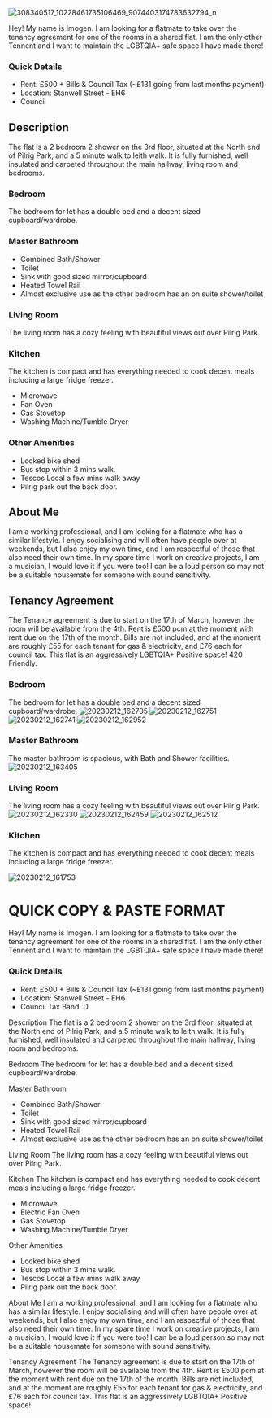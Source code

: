 ![308340517_10228461735106469_9074403174783632794_n](https://user-images.githubusercontent.com/97303986/218332131-84141c24-6470-41a6-b242-2914aa956b5d.jpg)

Hey! My name is Imogen. I am looking for a flatmate to take over the tenancy agreement for one of the rooms in a shared flat. I am the only other Tennent and I want to maintain the LGBTQIA+ safe space I have made there!

### Quick Details
- Rent: £500 + Bills & Council Tax (~£131 going from last months payment)
- Location:  Stanwell Street - EH6
- Council

## Description
The flat is a 2 bedroom 2 shower on the 3rd floor, situated at the North end of Pilrig Park, and a 5 minute walk to leith walk. It is fully furnished, well insulated and carpeted throughout the main hallway, living room and bedrooms.

### Bedroom
The bedroom for let has a double bed and a decent sized cupboard/wardrobe. 

### Master Bathroom
- Combined Bath/Shower
- Toilet
- Sink with good sized mirror/cupboard
- Heated Towel Rail
- Almost exclusive use as the other bedroom has an on suite shower/toilet

### Living Room
 The living room has a cozy feeling with beautiful views out over Pilrig Park. 
 
### Kitchen
 The kitchen is compact and has everything needed to cook decent meals including a large fridge freezer.
- Microwave
- Fan Oven 
- Gas Stovetop
- Washing Machine/Tumble Dryer

### Other Amenities
- Locked bike shed
- Bus stop within 3 mins walk.
- Tescos Local a few mins walk away
- Pilrig park out the back door.

## About Me
I am a working professional, and I am looking for a flatmate who has a similar lifestyle.
I enjoy socialising and will often have people over at weekends, but I also enjoy my own time, and I am respectful of those that also need their own time.
In my spare time I work on creative projects, I am a musician, I would love it if you were too!
I can be a loud person so may not be a suitable housemate for someone with sound sensitivity.
## Tenancy Agreement
The Tenancy agreement is due to start on the 17th of March, however the room will be available from the 4th.
Rent is £500 pcm at the moment with rent due on the 17th of the month. Bills are not included, and at the moment are roughly £55 for each tenant for gas & electricity, and £76 each for council tax.
This flat is an aggressively LGBTQIA+ Positive space! 420 Friendly. 

### Bedroom
The bedroom for let has a double bed and a decent sized cupboard/wardrobe. 
![20230212_162705](https://user-images.githubusercontent.com/97303986/218327955-9b3d4cd6-5ce7-4bb9-a3d2-5b9dc48a2b13.jpg)
 ![20230212_162751](https://user-images.githubusercontent.com/97303986/218328014-527b0c24-bbf5-439e-a198-707900b4265b.jpg)
![20230212_162741](https://user-images.githubusercontent.com/97303986/218328035-910e02b5-6110-44bf-a396-f1c4966fb580.jpg)
![20230212_162952](https://user-images.githubusercontent.com/97303986/218328044-2f04bc1d-4fac-4285-ae0a-2ca0c286cd1a.jpg)

### Master Bathroom
The master bathroom is spacious, with Bath and Shower facilities.
![20230212_163405](https://user-images.githubusercontent.com/97303986/218328124-14e09834-4648-477f-98bb-2f0cb0bc4792.jpg)

### Living Room
 The living room has a cozy feeling with beautiful views out over Pilrig Park. 
 ![20230212_162330](https://user-images.githubusercontent.com/97303986/218327982-3b336ef7-db69-4427-91ed-26103eb386e5.jpg)
![20230212_162459](https://user-images.githubusercontent.com/97303986/218327996-7a15380e-6c2c-408e-952d-326538bc1540.jpg)
![20230212_162512](https://user-images.githubusercontent.com/97303986/218328002-0fce3aa2-0fdf-443a-95e6-8568257aec96.jpg)

### Kitchen
 The kitchen is compact and has everything needed to cook decent meals including a large fridge freezer.
 
 ![20230212_161753](https://user-images.githubusercontent.com/97303986/218328056-f9bce90b-9ee8-4bd2-90d6-a40a45d911fe.jpg)


# QUICK COPY & PASTE FORMAT

Hey! My name is Imogen. I am looking for a flatmate to take over the tenancy agreement for one of the rooms in a shared flat.
I am the only other Tennent and I want to maintain the LGBTQIA+ safe space I have made there!

### Quick Details
- Rent: £500 + Bills & Council Tax (~£131 going from last months payment)
- Location:  Stanwell Street - EH6
- Council Tax Band: D


Description
The flat is a 2 bedroom 2 shower on the 3rd floor, situated at the North end of Pilrig Park, and a 5 minute walk to leith walk. It is fully furnished, well insulated and carpeted throughout the main hallway, living room and bedrooms.

Bedroom
The bedroom for let has a double bed and a decent sized cupboard/wardrobe.

Master Bathroom
- Combined Bath/Shower
- Toilet
- Sink with good sized mirror/cupboard
- Heated Towel Rail
- Almost exclusive use as the other bedroom has an on suite shower/toilet

Living Room
The living room has a cozy feeling with beautiful views out over Pilrig Park.

Kitchen
The kitchen is compact and has everything needed to cook decent meals including a large fridge freezer.
- Microwave
- Electric Fan Oven
- Gas Stovetop
- Washing Machine/Tumble Dryer

Other Amenities
- Locked bike shed
- Bus stop within 3 mins walk.
- Tescos Local a few mins walk away
- Pilrig park out the back door.

About Me
I am a working professional, and I am looking for a flatmate who has a similar lifestyle. I enjoy socialising and will often have people over at weekends, but I also enjoy my own time, and I am respectful of those that also need their own time. In my spare time I work on creative projects, I am a musician, I would love it if you were too! I can be a loud person so may not be a suitable housemate for someone with sound sensitivity.

Tenancy Agreement
The Tenancy agreement is due to start on the 17th of March, however the room will be available from the 4th. Rent is £500 pcm at the moment with rent due on the 17th of the month. Bills are not included, and at the moment are roughly £55 for each tenant for gas & electricity, and £76 each for council tax. This flat is an aggressively LGBTQIA+ Positive space!


